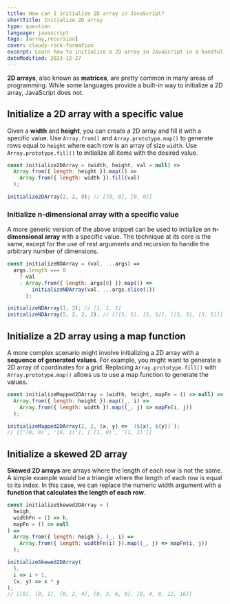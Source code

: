 ```yaml
---
title: How can I initialize 2D array in JavaScript?
shortTitle: Initialize 2D array
type: question
language: javascript
tags: [array,recursion]
cover: cloudy-rock-formation
excerpt: Learn how to initialize a 2D array in JavaScript in a handful of different ways.
dateModified: 2023-12-27
---
```


**2D arrays**, also known as **matrices**, are pretty common in many areas of programming. While some languages provide a built-in way to initialize a 2D array, JavaScript does not.

## Initialize a 2D array with a specific value

Given a **width** and **height**, you can create a 2D array and fill it with a specific value. Use `Array.from()` and `Array.prototype.map()` to generate rows equal to `height` where each row is an array of size `width`. Use `Array.prototype.fill()` to initialize all items with the desired value.

```js
const initialize2DArray = (width, height, val = null) =>
  Array.from({ length: height }).map(() =>
    Array.from({ length: width }).fill(val)
  );

initialize2DArray(2, 2, 0); // [[0, 0], [0, 0]]
```

### Initialize n-dimensional array with a specific value

A more generic version of the above snippet can be used to initialize an **n-dimensional array** with a specific value. The technique at its core is the same, except for the use of rest arguments and recursion to handle the arbitrary number of dimensions.

```js
const initializeNDArray = (val, ...args) =>
  args.length === 0
    ? val
    : Array.from({ length: args[0] }).map(() =>
        initializeNDArray(val, ...args.slice(1))
      );

initializeNDArray(1, 3); // [1, 1, 1]
initializeNDArray(5, 2, 2, 2); // [[[5, 5], [5, 5]], [[5, 5], [5, 5]]]
```

## Initialize a 2D array using a map function

A more complex scenario might involve initializing a 2D array with a **sequence of generated values**. For example, you might want to generate a 2D array of coordinates for a grid. Replacing `Array.prototype.fill()` with `Array.prototype.map()` allows us to use a map function to generate the values.

```js
const initializeMapped2DArray = (width, height, mapFn = () => null) =>
  Array.from({ length: height }).map((_, i) =>
    Array.from({ length: width }).map((_, j) => mapFn(i, j))
  );

initializeMapped2DArray(2, 2, (x, y) => `(${x}, ${y})`);
// [['(0, 0)', '(0, 1)'], ['(1, 0)', '(1, 1)']]
```

## Initialize a skewed 2D array

**Skewed 2D arrays** are arrays where the length of each row is not the same. A simple example would be a triangle where the length of each row is equal to its index. In this case, we can replace the numeric width argument with a **function that calculates the length of each row**.

```js
const initializeSkewed2DArray = (
  heigh,
  widthFn = () => h,
  mapFn = () => null
) =>
  Array.from({ length: heigh }, (_, i) =>
    Array.from({ length: widthFn(i) }).map((_, j) => mapFn(i, j))
  );

initializeSkewed2DArray(
  5,
  i => i + 1,
  (x, y) => x * y
);
// [[0], [0, 1], [0, 2, 4], [0, 3, 6, 9], [0, 4, 8, 12, 16]]
```
